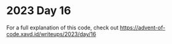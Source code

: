 # 2023 Day 16

For a full explanation of this code, check out https://advent-of-code.xavd.id/writeups/2023/day/16